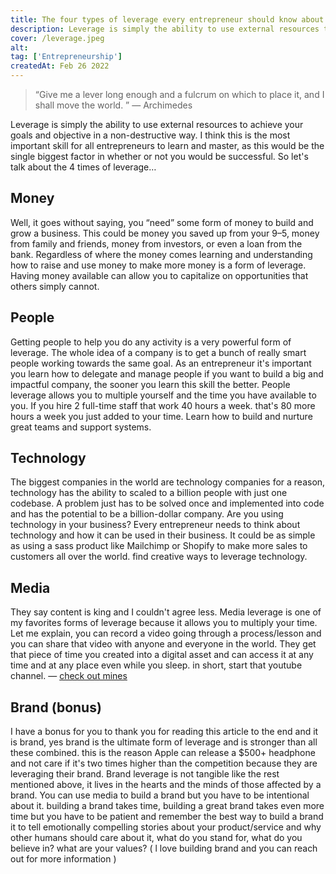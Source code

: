 ```yaml
---
title: The four types of leverage every entrepreneur should know about ( with bonus )
description: Leverage is simply the ability to use external resources to achieve your goals and objective in a non-destructive way. I think this is the most important skill for all entrepreneurs to learn and master
cover: /leverage.jpeg
alt:
tag: ['Entrepreneurship']
createdAt: Feb 26 2022
---
```



> “Give me a lever long enough and a fulcrum on which to place it, and I shall move the world. ” ― Archimedes
> 

Leverage is simply the ability to use external resources to achieve your goals and objective in a non-destructive way. I think this is the most important skill for all entrepreneurs to learn and master, as this would be the single biggest factor in whether or not you would be successful. So let's talk about the 4 times of leverage…

## **Money**

Well, it goes without saying, you “need” some form of money to build and grow a business. This could be money you saved up from your 9–5, money from family and friends, money from investors, or even a loan from the bank. Regardless of where the money comes learning and understanding how to raise and use money to make more money is a form of leverage. Having money available can allow you to capitalize on opportunities that others simply cannot.

## **People**

Getting people to help you do any activity is a very powerful form of leverage. The whole idea of a company is to get a bunch of really smart people working towards the same goal. As an entrepreneur it's important you learn how to delegate and manage people if you want to build a big and impactful company, the sooner you learn this skill the better. People leverage allows you to multiple yourself and the time you have available to you. If you hire 2 full-time staff that work 40 hours a week. that's 80 more hours a week you just added to your time. Learn how to build and nurture great teams and support systems.

## **Technology**

The biggest companies in the world are technology companies for a reason, technology has the ability to scaled to a billion people with just one codebase. A problem just has to be solved once and implemented into code and has the potential to be a billion-dollar company. Are you using technology in your business? Every entrepreneur needs to think about technology and how it can be used in their business. It could be as simple as using a sass product like Mailchimp or Shopify to make more sales to customers all over the world. find creative ways to leverage technology.

## **Media**

They say content is king and I couldn't agree less. Media leverage is one of my favorites forms of leverage because it allows you to multiply your time. Let me explain, you can record a video going through a process/lesson and you can share that video with anyone and everyone in the world. They get that piece of time you created into a digital asset and can access it at any time and at any place even while you sleep. in short, start that youtube channel. — [check out mines](https://www.youtube.com/channel/UC9HsWvU6Ol9-G3zC7Q8Umcw?view_as=subscriber)

## **Brand (bonus)**

I have a bonus for you to thank you for reading this article to the end and it is brand, yes brand is the ultimate form of leverage and is stronger than all these combined. this is the reason Apple can release a $500+ headphone and not care if it's two times higher than the competition because they are leveraging their brand. Brand leverage is not tangible like the rest mentioned above, it lives in the hearts and the minds of those affected by a brand. You can use media to build a brand but you have to be intentional about it. building a brand takes time, building a great brand takes even more time but you have to be patient and remember the best way to build a brand it to tell emotionally compelling stories about your product/service and why other humans should care about it, what do you stand for, what do you believe in? what are your values? ( l love building brand and you can reach out for more information )